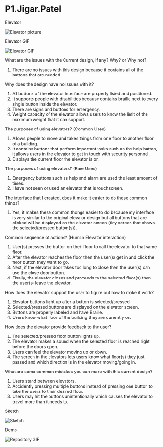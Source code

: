 # P1.Jigar.Patel

Elevator

![Elevator picture](https://user-images.githubusercontent.com/93454693/192941444-fc990e5f-4f78-41d9-9fbf-1f9043547d82.jpg)

Elevator GIF

![Elevator GIF](https://user-images.githubusercontent.com/93454693/192943119-f2ce19d3-9f83-457d-93ad-c979d6fd51be.GIF)

What are the issues with the Current design, if any? Why? or Why not?

  1. There are no issues with this design because it contains all of the buttons that are needed.
  
Why does the design have no issues with it? 

  1. All buttons of the elevator interface are properly listed and positioned.
  2. It supports people with disabilities because contains braille next to every single button inside the elevator.
  3. There are signs and buttons for emergency.
  4. Weight capacity of the elevator allows users to know the limit of the maximum weight that it can support.

The purposes of using elevators? (Common Uses)

  1. Allows people to move and takes things from one floor to another floor of a building.
  2. It contains buttons that perform important tasks such as the help button, it allows users in the elevator to get in touch with security personnel.
  3. Displays the current floor the elevator is on.
  
The purposes of using elevators? (Rare Uses)

  1. Emergency buttons such as help and alarm are used the least amount of times.
  2. I have not seen or used an elevator that is touchscreen.
  
The interface that I created, does it make it easier to do these common things?

  1. Yes, it makes these common thongs easier to do because my interface is very similar to the original elevator design but all buttons that are clicked 
  will be displayed on the elevator screen (tiny screen that shows the selected/pressed button(s)). 

Common sequence of actions? (Human Elevator interaction)

  1. User(s) presses the button on their floor to call the elevator to that same floor.
  2. After the elevator reaches the floor then the user(s) get in and click the floor button they want to go.
  3. Next, if the elevator door takes too long to close then the user(s) can use the close door button.
  4. Finally, the elevator closes and proceeds to the selected floor(s) then the user(s) leave the elevator.
  
How does the elevator support the user to figure out how to make it work?
 
  1. Elevator buttons light up after a button is selected/pressed.
  2. Selected/pressed buttons are displayed on the elevator screen.
  3. Buttons are properly labeled and have Braille.
  4. Users know what floor of the building they are currently on.

How does the elevator provide feedback to the user? 

  1. The selected/pressed floor button lights up.
  2. The elevator makes a sound when the selected floor is reached right before the doors open.
  3. Users can feel the elevator moving up or down.
  4. The screen in the elevators lets users know what floor(s) they just passed and which direction is in the elevator moving/going in.

What are some common mistakes you can make with this current design?

  1. Users stand between elevators.
  2. Accidently pressing multiple buttons instead of pressing one button to take the users to their desired floor.
  3. Users may hit the buttons unintentionally which causes the elevator to travel more than it needs to.
  
Sketch

![Sketch](https://user-images.githubusercontent.com/93454693/192942359-b8ba1b25-c05f-4134-a16d-dcfc56bfcd10.jpg)

Demo

![Repository GIF](https://user-images.githubusercontent.com/93454693/193190786-f714c697-d4ce-479e-8e18-e37a884d25a6.GIF)


